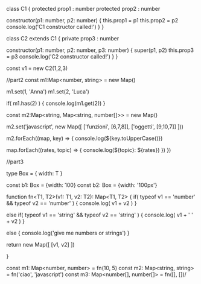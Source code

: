 class C1 {
  protected prop1 : number
  protected prop2 : number

  constructor(p1: number, p2: number) {
    this.prop1 = p1
    this.prop2 = p2
    console.log('C1 constructor called!')
  }
}

class C2 extends C1 {
  private prop3 : number

  constructor(p1: number, p2: number, p3: number) {
    super(p1, p2)
    this.prop3 = p3
    console.log('C2 constructor called!')
  }
}

const v1 = new C2(1,2,3)

//part2
const m1:Map<number, string> = new Map()

m1.set(1, 'Anna')
m1.set(2, 'Luca')

if( m1.has(2) ) {
  console.log(m1.get(2))
}

const m2:Map<string, Map<string, number[]>> = new Map()

m2.set('javascript', new Map([
  ['funzioni', [6,7,8]],
  ['oggetti', [9,10,7]]
]))

m2.forEach((map, key) => {
  console.log(${key.toUpperCase()})

  map.forEach((rates, topic) => {
    console.log(${topic}: ${rates})
  })
})

//part3

type Box<T> = {
  width: T
}

const b1: Box<number> = {width: 100}
const b2: Box<string> = {width: '100px'}

function fn<T1, T2>(v1: T1, v2: T2): Map<T1, T2> {
  if( typeof v1 == 'number' && typeof v2 == 'number' ) {
    console.log( v1 + v2 )
  }

  else if( typeof v1 == 'string' && typeof v2 == 'string' ) {
    console.log( v1 + ' ' + v2 )
  }

  else {
    console.log('give me numbers or strings')
  }

  return new Map([
    [v1, v2]
  ])

}

const m1: Map<number, number> =  fn(10, 5)
const m2: Map<string, string> = fn('ciao', 'javascript')
const m3: Map<number[], number[]> = fn([], [])/